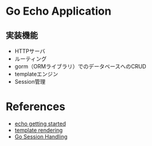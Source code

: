 # Go Echo Application
## 実装機能
- HTTPサーバ
- ルーティング
- gorm（ORMライブラリ）でのデータベースへのCRUD
- templateエンジン
- Session管理

# References
- [echo getting started](https://github.com/labstack/echo)
- [template rendering](https://echo.labstack.com/guide/templates)
- [Go Session Handling](https://astaxie.gitbooks.io/build-web-application-with-golang/ja/06.2.html)
